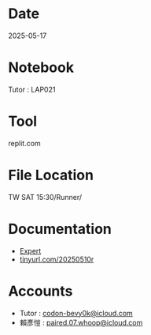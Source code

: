 # Date
2025-05-17

# Notebook
Tutor : LAP021

# Tool
replit.com

# File Location
TW SAT 15:30/Runner/

# Documentation
- [Expert](https://drive.google.com/drive/folders/1M7DrPk0vs7fxPsR6MtTn7Vt1DMiOU3Qm?usp=drive_link)
- [tinyurl.com/20250510r](https://tinyurl.com/20250510r)

# Accounts
- Tutor : codon-bevy0k@icloud.com
- 賴彥愷 : paired.07.whoop@icloud.com
